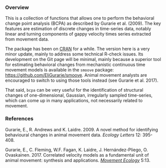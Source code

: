 ### Overview

This is a collection of functions that allows one to perform the behavioral change point analysis (BCPA) as described by Gurarie et al. (2009). The key features are estimation of discrete changes in time-series data, notably linear and turning components of gappy velocity times series extracted from movement data.

The package has been on [CRAN](https://cran.r-project.org/web/packages/bcpa/index.html) for a while. The version here is a very minor update, mainly to address some technical R-check issues.  Its development on the Git page will be minimal, mainly because a superior tool for estimating behavioral changes from mechanistic continuous time movement models is available in the `smoove` package: https://github.com/EliGurarie/smoove.  Animal movement analysts are encouraged to switch to using those tools instead (see Gurarie et al. 2017).

That said, `bcpa` can be very useful for the identification of structural changes of one-dimensional, Gaussian, irregularly sampled time-series, which can come up in many applications, not necessarily related to movement. 

### References

Gurarie, E., R. Andrews and K. Laidre. 2009. A novel method for identifying behavioural changes in animal movement data. *Ecology Letters* 12: 395-408.

Gurarie, E., C. Fleming, W.F. Fagan, K. Laidre, J. Hernández-Pliego, O. Ovaskainen. 2017. Correlated velocity models as a fundamental unit of animal movement: synthesis and applications. [*Movement Ecology*](https://movementecologyjournal.biomedcentral.com/articles/10.1186/s40462-017-0103-3) 5:13. 